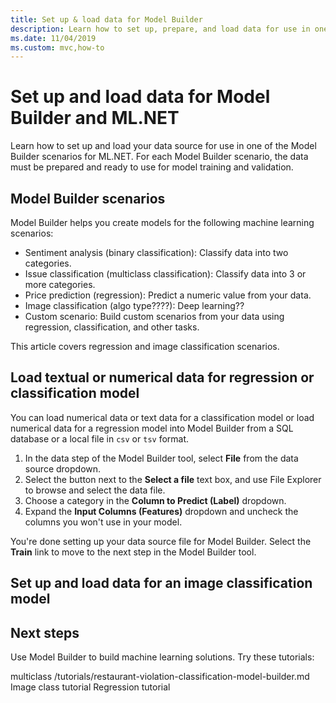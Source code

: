 ```yaml
---
title: Set up & load data for Model Builder
description: Learn how to set up, prepare, and load data for use in one of the Model Builder scenarios for ML.NET.
ms.date: 11/04/2019
ms.custom: mvc,how-to
---
```


# Set up and load data for Model Builder and ML.NET

Learn how to set up and load your data source for use in one of the Model Builder scenarios for ML.NET. For each Model Builder scenario, the data must be prepared and ready to use for model training and validation. 

## Model Builder scenarios 

Model Builder helps you create models for the following machine learning scenarios:

- Sentiment analysis (binary classification): Classify data into two categories.
- Issue classification (multiclass classification): Classify data into 3 or more categories.
- Price prediction (regression): Predict a numeric value from your data.
- Image classification (algo type????): Deep learning??
- Custom scenario: Build custom scenarios from your data using regression, classification, and other tasks.

This article covers regression and image classification scenarios. 

## Load textual or numerical data for regression or classification model

You can load numerical data or text data for a classification model or load numerical data for a regression model into Model Builder from a SQL database or a local file in `csv` or `tsv` format.

1. In the data step of the Model Builder tool, select **File** from the data source dropdown.
1. Select the button next to the **Select a file** text box, and use File Explorer to browse and select the data file.
1. Choose a category in the **Column to Predict (Label)** dropdown.
1. Expand the **Input Columns (Features)** dropdown and uncheck the columns you won't use in your model.

You're done setting up your data source file for Model Builder. Select the **Train** link to move to the next step in the Model Builder tool.


## Set up and load data for an image classification model



## Next steps
Use Model Builder to build machine learning solutions. Try these tutorials:

multiclass /tutorials/restaurant-violation-classification-model-builder.md
Image class tutorial
Regression tutorial
